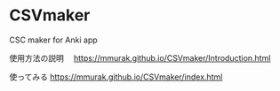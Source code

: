 # CSVmaker
CSC maker for Anki app

使用方法の説明
　https://mmurak.github.io/CSVmaker/Introduction.html

使ってみる
 https://mmurak.github.io/CSVmaker/index.html
